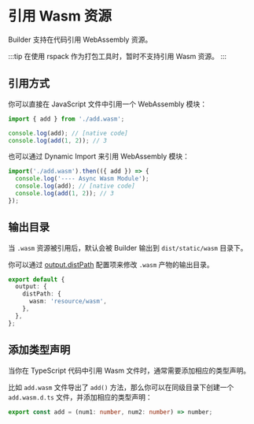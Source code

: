# 引用 Wasm 资源

Builder 支持在代码引用 WebAssembly 资源。

:::tip
在使用 rspack 作为打包工具时，暂时不支持引用 Wasm 资源。
:::

## 引用方式

你可以直接在 JavaScript 文件中引用一个 WebAssembly 模块：

```js title="index.js"
import { add } from './add.wasm';

console.log(add); // [native code]
console.log(add(1, 2)); // 3
```

也可以通过 Dynamic Import 来引用 WebAssembly 模块：

```js title="index.js"
import('./add.wasm').then(({ add }) => {
  console.log('---- Async Wasm Module');
  console.log(add); // [native code]
  console.log(add(1, 2)); // 3
});
```

## 输出目录

当 `.wasm` 资源被引用后，默认会被 Builder 输出到 `dist/static/wasm` 目录下。

你可以通过 [output.distPath](/api/config-output.html#outputdistpath) 配置项来修改 `.wasm` 产物的输出目录。

```ts
export default {
  output: {
    distPath: {
      wasm: 'resource/wasm',
    },
  },
};
```

## 添加类型声明

当你在 TypeScript 代码中引用 Wasm 文件时，通常需要添加相应的类型声明。

比如 `add.wasm` 文件导出了 `add()` 方法，那么你可以在同级目录下创建一个 `add.wasm.d.ts` 文件，并添加相应的类型声明：

```ts title="add.wasm.d.ts"
export const add = (num1: number, num2: number) => number;
```
